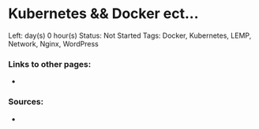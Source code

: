 # Kubernetes && Docker ect...

Left:  day(s) 0 hour(s) 
Status: Not Started
Tags: Docker, Kubernetes, LEMP, Network, Nginx, WordPress

### Links to other pages:

- 

### Sources:

-